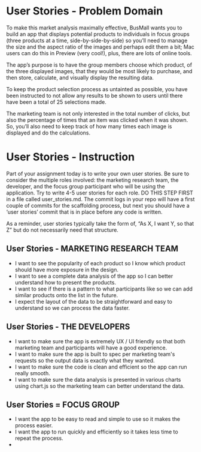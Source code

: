 # User Stories - Problem Domain
To make this market analysis maximally effective, BusMall wants you to build an app that displays potential products to individuals in focus groups (three products at a time, side-by-side-by-side) so you’ll need to manage the size and the aspect ratio of the images and perhaps edit them a bit; Mac users can do this in Preview (very cool!), plus, there are lots of online tools.

The app’s purpose is to have the group members choose which product, of the three displayed images, that they would be most likely to purchase, and then store, calculate, and visually display the resulting data.

To keep the product selection process as untainted as possible, you have been instructed to not allow any results to be shown to users until there have been a total of 25 selections made.

The marketing team is not only interested in the total number of clicks, but also the percentage of times that an item was clicked when it was shown. So, you’ll also need to keep track of how many times each image is displayed and do the calculations.

# User Stories - Instruction
Part of your assignment today is to write your own user stories. Be sure to consider the multiple roles involved: the marketing research team, the developer, and the focus group participant who will be using the application. Try to write 4-5 user stories for each role. DO THIS STEP FIRST in a file called user_stories.md. The commit logs in your repo will have a first couple of commits for the scaffolding process, but next you should have a ‘user stories’ commit that is in place before any code is written.  

As a reminder, user stories typically take the form of, “As X, I want Y, so that Z” but do not necessarily need that structure.  

## User Stories - MARKETING RESEARCH TEAM
- I want to see the popularity of each product so I know which product should have more exposure in the design.
- I want to see a complete data analysis of the app so I can better understand how to present the products.
- I want to see if there is a pattern to what participants like so we can add similar products onto the list in the future.
- I expect the layout of the data to be straightforward and easy to understand so we can process the data faster.
## User Stories - THE DEVELOPERS
- I want to make sure the app is extremely UX / UI friendly so that both marketing team and participants will have a good experience.
- I want to make sure the app is built to spec per marketing team's requests so the output data is exactly what they wanted.
- I want to make sure the code is clean and efficient so the app can run really smooth.
- I want to make sure the data analysis is presented in various charts using chart.js so the marketing team can better understand the data.
## User Stories = FOCUS GROUP
- I want the app to be easy to read and simple to use so it makes the process easier.
- I want the app to run quickly and efficiently so it takes less time to repeat the process.
- 
